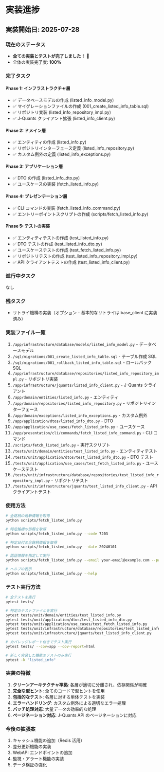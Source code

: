 # 実装進捗

## 実装開始日: 2025-07-28

### 現在のステータス
- **全ての実装とテストが完了しました！** 🎉
- 全体の実装完了度: **100%**

### 完了タスク
#### Phase 1: インフラストラクチャ層
- ✅ データベースモデルの作成 (listed_info_model.py)
- ✅ マイグレーションファイルの作成 (001_create_listed_info_table.sql)
- ✅ リポジトリ実装 (listed_info_repository_impl.py)
- ✅ J-Quants クライアント拡張 (listed_info_client.py)

#### Phase 2: ドメイン層
- ✅ エンティティの作成 (listed_info.py)
- ✅ リポジトリインターフェース定義 (listed_info_repository.py)
- ✅ カスタム例外の定義 (listed_info_exceptions.py)

#### Phase 3: アプリケーション層
- ✅ DTO の作成 (listed_info_dto.py)
- ✅ ユースケースの実装 (fetch_listed_info.py)

#### Phase 4: プレゼンテーション層
- ✅ CLI コマンドの実装 (fetch_listed_info_command.py)
- ✅ エントリーポイントスクリプトの作成 (scripts/fetch_listed_info.py)

#### Phase 5: テストの実装
- ✅ エンティティテストの作成 (test_listed_info.py)
- ✅ DTO テストの作成 (test_listed_info_dto.py)
- ✅ ユースケーステストの作成 (test_fetch_listed_info.py)
- ✅ リポジトリテストの作成 (test_listed_info_repository_impl.py)
- ✅ API クライアントテストの作成 (test_listed_info_client.py)

### 進行中タスク
なし

### 残タスク
- リトライ機構の実装（オプション - 基本的なリトライは base_client に実装済み）

### 実装ファイル一覧
1. `/app/infrastructure/database/models/listed_info_model.py` - データベースモデル
2. `/sql/migrations/001_create_listed_info_table.sql` - テーブル作成 SQL
3. `/sql/migrations/001_rollback_listed_info_table.sql` - ロールバック SQL
4. `/app/infrastructure/database/repositories/listed_info_repository_impl.py` - リポジトリ実装
5. `/app/infrastructure/jquants/listed_info_client.py` - J-Quants クライアント
6. `/app/domain/entities/listed_info.py` - エンティティ
7. `/app/domain/repositories/listed_info_repository.py` - リポジトリインターフェース
8. `/app/domain/exceptions/listed_info_exceptions.py` - カスタム例外
9. `/app/application/dtos/listed_info_dto.py` - DTO
10. `/app/application/use_cases/fetch_listed_info.py` - ユースケース
11. `/app/presentation/cli/commands/fetch_listed_info_command.py` - CLI コマンド
12. `/scripts/fetch_listed_info.py` - 実行スクリプト
13. `/tests/unit/domain/entities/test_listed_info.py` - エンティティテスト
14. `/tests/unit/application/dtos/test_listed_info_dto.py` - DTO テスト
15. `/tests/unit/application/use_cases/test_fetch_listed_info.py` - ユースケーステスト
16. `/tests/unit/infrastructure/database/repositories/test_listed_info_repository_impl.py` - リポジトリテスト
17. `/tests/unit/infrastructure/jquants/test_listed_info_client.py` - API クライアントテスト

### 使用方法
```bash
# 全銘柄の最新情報を取得
python scripts/fetch_listed_info.py

# 特定銘柄の情報を取得
python scripts/fetch_listed_info.py --code 7203

# 特定日付の全銘柄情報を取得
python scripts/fetch_listed_info.py --date 20240101

# 認証情報を指定して実行
python scripts/fetch_listed_info.py --email your-email@example.com --password your-password

# ヘルプの表示
python scripts/fetch_listed_info.py --help
```

### テスト実行方法
```bash
# 全テストを実行
pytest tests/

# 特定のテストファイルを実行
pytest tests/unit/domain/entities/test_listed_info.py
pytest tests/unit/application/dtos/test_listed_info_dto.py
pytest tests/unit/application/use_cases/test_fetch_listed_info.py
pytest tests/unit/infrastructure/database/repositories/test_listed_info_repository_impl.py
pytest tests/unit/infrastructure/jquants/test_listed_info_client.py

# カバレッジレポート付きでテスト実行
pytest tests/ --cov=app --cov-report=html

# 新しく実装した機能のテストのみ実行
pytest -k "listed_info"
```

### 実装の特徴
1. **クリーンアーキテクチャ準拠**: 各層が適切に分離され、依存関係が明確
2. **完全な型ヒント**: 全てのコードで型ヒントを使用
3. **包括的なテスト**: 各層に対する単体テストを実装
4. **エラーハンドリング**: カスタム例外による適切なエラー処理
5. **バッチ処理対応**: 大量データの効率的な処理
6. **ページネーション対応**: J-Quants API のページネーションに対応

### 今後の拡張案
1. キャッシュ機能の追加（Redis 活用）
2. 差分更新機能の実装
3. WebAPI エンドポイントの追加
4. 監視・アラート機能の実装
5. データ検証の強化